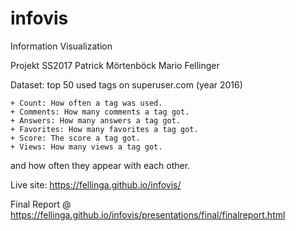 # infovis
Information Visualization

Projekt SS2017
Patrick Mörtenböck
Mario   Fellinger

Dataset: top 50 used tags on superuser.com (year 2016)

    + Count: How often a tag was used.
    + Comments: How many comments a tag got.
    + Answers: How many answers a tag got.
    + Favorites: How many favorites a tag got.
    + Score: The score a tag got.
    + Views: How many views a tag got.

and how often they appear with each other.


Live site: https://fellinga.github.io/infovis/

Final Report @ https://fellinga.github.io/infovis/presentations/final/finalreport.html
